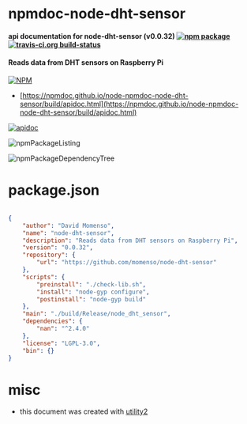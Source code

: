 # npmdoc-node-dht-sensor

#### api documentation for  node-dht-sensor (v0.0.32)  [![npm package](https://img.shields.io/npm/v/npmdoc-node-dht-sensor.svg?style=flat-square)](https://www.npmjs.org/package/npmdoc-node-dht-sensor) [![travis-ci.org build-status](https://api.travis-ci.org/npmdoc/node-npmdoc-node-dht-sensor.svg)](https://travis-ci.org/npmdoc/node-npmdoc-node-dht-sensor)

#### Reads data from DHT sensors on Raspberry Pi

[![NPM](https://nodei.co/npm/node-dht-sensor.png?downloads=true&downloadRank=true&stars=true)](https://www.npmjs.com/package/node-dht-sensor)

- [https://npmdoc.github.io/node-npmdoc-node-dht-sensor/build/apidoc.html](https://npmdoc.github.io/node-npmdoc-node-dht-sensor/build/apidoc.html)

[![apidoc](https://npmdoc.github.io/node-npmdoc-node-dht-sensor/build/screenCapture.buildCi.browser.%252Ftmp%252Fbuild%252Fapidoc.html.png)](https://npmdoc.github.io/node-npmdoc-node-dht-sensor/build/apidoc.html)

![npmPackageListing](https://npmdoc.github.io/node-npmdoc-node-dht-sensor/build/screenCapture.npmPackageListing.svg)

![npmPackageDependencyTree](https://npmdoc.github.io/node-npmdoc-node-dht-sensor/build/screenCapture.npmPackageDependencyTree.svg)



# package.json

```json

{
    "author": "David Momenso",
    "name": "node-dht-sensor",
    "description": "Reads data from DHT sensors on Raspberry Pi",
    "version": "0.0.32",
    "repository": {
        "url": "https://github.com/momenso/node-dht-sensor"
    },
    "scripts": {
        "preinstall": "./check-lib.sh",
        "install": "node-gyp configure",
        "postinstall": "node-gyp build"
    },
    "main": "./build/Release/node_dht_sensor",
    "dependencies": {
        "nan": "^2.4.0"
    },
    "license": "LGPL-3.0",
    "bin": {}
}
```



# misc
- this document was created with [utility2](https://github.com/kaizhu256/node-utility2)

